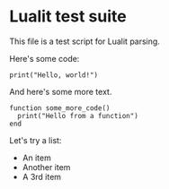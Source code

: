 # Lualit test suite

This file is a test script for Lualit parsing.

Here's some code:

    print("Hello, world!")

And here's some more text.

    function some_more_code()
      print("Hello from a function")
    end

Let's try a list:

- An item
- Another item
- A 3rd item